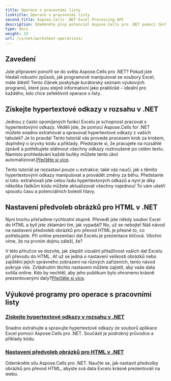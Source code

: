 ```yaml
---
title: Operace s pracovními listy
linktitle: Operace s pracovními listy
second_title: Aspose.Cells .NET Excel Processing API
description: Odemkněte plný potenciál Aspose.Cells pro .NET pomocí těchto praktických výukových programů, které pokrývají operace s listy a vylepšují vaše soubory Excel.
type: docs
weight: 33
url: /cs/net/worksheet-operations/
---
```

## Zavedení

Jste připraveni ponořit se do světa Aspose.Cells pro .NET? Pokud jste hledali robustní způsob, jak programově manipulovat se soubory Excel, máte štěstí! Tento článek poskytuje kurátorský seznam výukových programů, které jsou stejně informativní jako praktické – ideální pro každého, kdo chce zefektivnit operace s listy.

## Získejte hypertextové odkazy v rozsahu v .NET

Jednou z často opomíjených funkcí Excelu je schopnost pracovat s hypertextovými odkazy. Věděli jste, že pomocí Aspose.Cells for .NET můžete snadno extrahovat a spravovat hypertextové odkazy z vašich tabulek? Je to pravda! Tento tutoriál vás provede procesem krok za krokem, doplněný o úryvky kódu a příklady. Představte si, že pracujete na rozsáhlé zprávě a potřebujete stáhnout všechny odkazy roztroušené po celém textu. Namísto prohledávání každé buňky můžete tento úkol automatizovat.[Přečtěte si více](./get-hyperlinks-in-a-range/).

Tento tutoriál se nezastaví pouze u extrakce; také vás naučí, jak s těmito hypertextovými odkazy manipulovat a provádět změny za běhu. Představte si toto: extrahovali jste celou řadu hypertextových odkazů a nyní je díky několika řádkům kódu můžete aktualizovat všechny najednou! To vám ušetří spoustu času a potenciálních bolestí hlavy.

## Nastavení předvoleb obrázků pro HTML v .NET

Nyní trochu přeřadíme rychlostní stupně. Převedli jste někdy soubor Excel do HTML a byli jste zklamáni tím, jak vypadal? No, už se nebojte! Náš návod na nastavení předvoleb obrázků pro převod HTML je přesně to, co potřebujete. Při online prezentaci dat Excelu je prezentace klíčová. Všichni víme, že na prvním dojmu záleží, že?

 V této příručce se dozvíte, jak zlepšit vizuální přitažlivost vašich dat Excelu při převodu do HTML. Ať už se jedná o nastavení velikosti obrázků nebo zajištění jejich správného zobrazení na různých zařízeních, tento návod pokryje vše. Zvládnutím těchto nastavení můžete zajistit, aby vaše data svítila online. Kdo by nechtěl, aby jeho publikum bylo ohromeno krásně prezentovanými daty?[Přečtěte si více](./setting-image-preferences-for-html/).

## Výukové programy pro operace s pracovními listy
### [Získejte hypertextové odkazy v rozsahu v .NET](./get-hyperlinks-in-a-range/)
Snadno extrahujte a spravujte hypertextové odkazy ze souborů aplikace Excel pomocí Aspose.Cells pro .NET. Součástí je podrobný průvodce a příklady kódu.
### [Nastavení předvoleb obrázků pro HTML v .NET](./setting-image-preferences-for-html/)
Odemkněte sílu Aspose.Cells pro .NET. Naučte se, jak nastavit předvolby obrázků pro převod HTML, abyste svá data Excelu krásně prezentovali na webu.